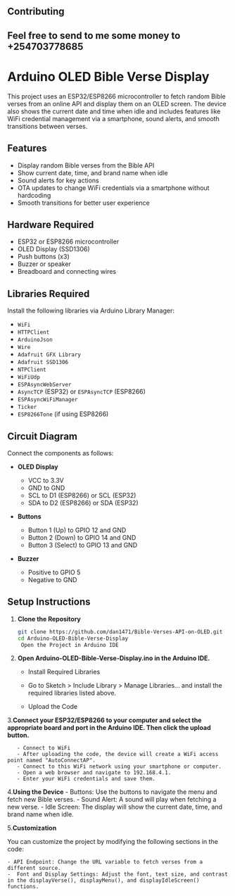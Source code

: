 

## Contributing

## Feel free to  send to me some money to +254703778685
# Arduino OLED Bible Verse Display

This project uses an ESP32/ESP8266 microcontroller to fetch random Bible verses from an online API and display them on an OLED screen. The device also shows the current date and time when idle and includes features like WiFi credential management via a smartphone, sound alerts, and smooth transitions between verses.

## Features

- Display random Bible verses from the Bible API
- Show current date, time, and brand name when idle
- Sound alerts for key actions
- OTA updates to change WiFi credentials via a smartphone without hardcoding
- Smooth transitions for better user experience

## Hardware Required

- ESP32 or ESP8266 microcontroller
- OLED Display (SSD1306)
- Push buttons (x3)
- Buzzer or speaker
- Breadboard and connecting wires

## Libraries Required

Install the following libraries via Arduino Library Manager:

- `WiFi`
- `HTTPClient`
- `ArduinoJson`
- `Wire`
- `Adafruit GFX Library`
- `Adafruit SSD1306`
- `NTPClient`
- `WiFiUdp`
- `ESPAsyncWebServer`
- `AsyncTCP` (ESP32) or `ESPAsyncTCP` (ESP8266)
- `ESPAsyncWiFiManager`
- `Ticker`
- `ESP8266Tone` (if using ESP8266)

## Circuit Diagram

Connect the components as follows:

- **OLED Display**
  - VCC to 3.3V
  - GND to GND
  - SCL to D1 (ESP8266) or SCL (ESP32)
  - SDA to D2 (ESP8266) or SDA (ESP32)

- **Buttons**
  - Button 1 (Up) to GPIO 12 and GND
  - Button 2 (Down) to GPIO 14 and GND
  - Button 3 (Select) to GPIO 13 and GND

- **Buzzer**
  - Positive to GPIO 5
  - Negative to GND

## Setup Instructions

1. **Clone the Repository**

   ```sh
   git clone https://github.com/dan1471/Bible-Verses-API-on-OLED.git
   cd Arduino-OLED-Bible-Verse-Display
    Open the Project in Arduino IDE

2. **Open Arduino-OLED-Bible-Verse-Display.ino in the Arduino IDE.**

    - Install Required Libraries

    - Go to Sketch > Include Library > Manage Libraries... and install the required libraries listed above.

    - Upload the Code

3.**Connect your ESP32/ESP8266 to your computer and select the appropriate board and port in the Arduino IDE. Then click the upload button.**
 
       - Connect to WiFi
       - After uploading the code, the device will create a WiFi access point named "AutoConnectAP".
       - Connect to this WiFi network using your smartphone or computer.
       - Open a web browser and navigate to 192.168.4.1.
       - Enter your WiFi credentials and save them.

 4.**Using the Device**
        - Buttons: Use the buttons to navigate the menu and fetch new Bible verses.
        - Sound Alert: A sound will play when fetching a new verse.
        - Idle Screen: The display will show the current date, time, and brand name when idle.

 5.**Customization**

You can customize the project by modifying the following sections in the code:

    - API Endpoint: Change the URL variable to fetch verses from a different source.
    -  Font and Display Settings: Adjust the font, text size, and contrast in the displayVerse(), displayMenu(), and displayIdleScreen() functions.

